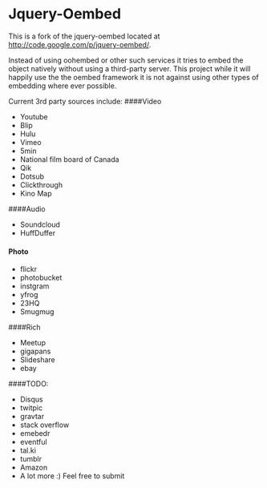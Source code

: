 Jquery-Oembed
============

This is a fork of the jquery-oembed located at http://code.google.com/p/jquery-oembed/.

Instead of using oohembed or other such services it tries to embed the object natively without using a third-party server.
This project while it will happily use the the oembed framework it is not against using other types of embedding where ever possible.

Current 3rd party sources include:
####Video

* Youtube
* Blip
* Hulu
* Vimeo
* 5min
* National film board of Canada
* Qik
* Dotsub
* Clickthrough
* Kino Map

####Audio 

* Soundcloud
* HuffDuffer

#### Photo

* flickr
* photobucket
* instgram
* yfrog
* 23HQ
* Smugmug

####Rich

* Meetup
* gigapans
* Slideshare
* ebay

####TODO:

* Disqus
* twitpic
* gravtar
* stack overflow
* emebedr
* eventful
* tal.ki
* tumblr
* Amazon
* A lot more :) Feel free to submit
